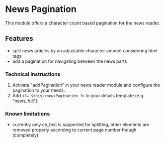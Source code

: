 # News Pagination

This module offers a character count based pagination for the news reader.

## Features

- split news articles by an adjustable character amount considering html tags
- add a pagination for navigating between the news parts

### Technical instructions

1. Activate "addPagination" in your news reader module and configure the pagination to your needs.
2. Add `<?= $this->newsPagination ?>` to your details template (e.g. "news_full").

### Known limitations

- currently only ce_text is supported for splitting, other elements are removed properly according to current page number though (completely)